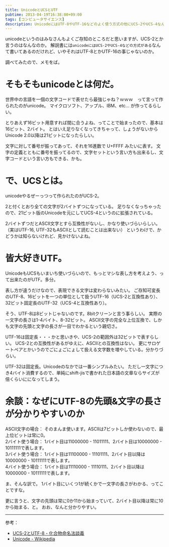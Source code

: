 ```yaml
---
title: UnicodeとUCSとUTF
pubtime: 2013-04-19T16:38:00+09:00
tags: [コンピュータサイエンス]
description: UnicodeにはUTF-8やUTF-16などのよく使う方式の他にUCS-2やUCS-4なんかの表わし方もあるそうです。色々調べてみたのでメモです。
---
```


unicodeというのはみなさんもよくご存知のところだと思いますが、UCS-2とか言うのはなんなのか。
解説書には`unicodeにはUCS-2やUCS-4などの方式がある`なんて書いてあるのだけれど、いやそれはUTF-8とかUTF-16の事じゃないのか。

調べてみたので、メモをば。

# そもそもunicodeとは何だ。
世界中の言語を一個の文字コードで表せたら最強じゃね？ｗｗｗ　って言って作られたのがunicode。
マイクロソフト、アップル、IBM、etc... が作ってるらしい。

とりあえず16ビット用意すれば間に合うよね、ってことで始まったので、基本は16ビット、2バイト。
とはいえ足りなくなってきちゃって、しょうがないからUnicode 2.0以降は21ビットになったらしい。

文字に対して番号が振ってあって、それを16進数で U+FFFF みたいに表す。
文字の定義とともに番号を振ってるので、文字セットという言い方も出来るし、文字コードという言い方もできる、かも。

# で、UCSとは。
unicodeやるぜーっつって作られたのがUCS-2。

2と付くとおり全ての文字が2バイトずつになっている。
足りなくなっちゃったので、21ビット版のUnicodeを元にしてUCS-4というのに拡張されている。

2バイトずつだとASCII文字とすら互換性がないし、かなり使いづらいらしい。（実はUTF-16, UTF-32もASCIIとして読むことは出来ない）
というわけで、かどうかは知らないけれど、見かけないよね。

# 皆大好きUTF。
UnicodeもUCSもいまいち使いづらいので、もっとマシな表し方を考えよう、って出来たのがUTF。多分。

表し方が違うだけなので、表現できる文字は変わらないみたい。
ご存知可変長のUTF-8、16ビットを一つの単位として扱うUTF-16（UCS-2と互換性あり）、32ビット固定長のUTF-32（UCS-4と互換性あり）。

そう、UTF-8は8ビットじゃないのです。8bitクリーンと言う事らしい。
実際の一文字の長さは1-4バイト、8-32ビット。
ASCII文字の完全な上位互換で、しかも文字の先頭と文字の長さが一目でわかるという親切さ。

UTF-16は固定長・・・かと思いきや、UCS-2の範囲外は32ビットで表すらしい。
UCS-2との互換性があるがゆえに、ASCIIとの互換性はない。
更にサロゲートペアとかいうのでごにょごにょして扱える文字数を増やしている。分かりづらい。

UTF-32は固定長。Unicodeのなかでは一番シンプルみたい。
ただし一文字につき4バイト消費するので、単純にshift-jisで書かれた日本語の文章ならサイズが倍くらいにになってしまう。

# 余談：なぜにUTF-8の先頭&文字の長さが分かりやすいのか
ASCII文字の場合： そのまんま使います。ASCIIは7ビットしか使わないので、最上位ビットは常に0。<br />
2バイト使う場合： 1バイト目は11000000 - 11011111、2バイト目は10000000 - 10111111で表します。<br />
3バイト使う場合： 1バイト目は11100000 - 11101111、2バイト目以降は10000000 - 10111111で表します。<br />
4バイト使う場合： 1バイト目は11110000 - 11110111、2バイト目以降は10000000 - 10111111で表します。<br />

ま、そんな訳で。
1バイト目にいくつ1が続くかで一文字の長さがわかる、ってことですな。

更に言うと、文字の先頭は常に0か11から始まっていて、2バイト目以降は常に10から始まる、と。
おお、なんと分かりやすい。

---

参考：
- [UCS-2とUTF-8 - 化合物命名法談義](http://homepage1.nifty.com/nomenclator/unicode/ucs_utf.htm)
- [Unicode - Wikipedia](http://ja.wikipedia.org/wiki/Unicode)

